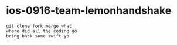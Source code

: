 # ios-0916-team-lemonhandshake

```
git clone fork merge what
where did all the coding go
bring back some swift yo

```
